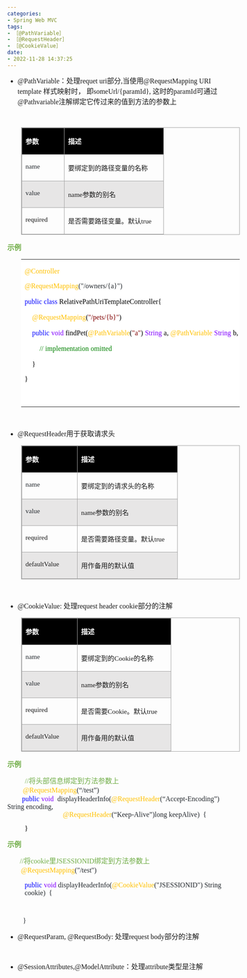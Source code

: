 ```yaml
---
categories:
- Spring Web MVC
tags:
- ［@PathVariable］
- ［@RequestHeader］
- ［@CookieValue］
date:
- 2022-11-28 14:37:25
---
```


<ul style="list-style-type:disc">
    <li><span style="font-size:12.0pt"><span
                style="font-family:&quot;Comic Sans MS&quot;">@PathVariable</span></span><span
            style="font-size:12.0pt"><span style="font-family:&quot;Microsoft YaHei UI&quot;">：处理</span></span><span
            style="font-size:12.0pt"><span style="font-family:&quot;Comic Sans MS&quot;">requet uri</span></span><span
            style="font-size:12.0pt"><span style="font-family:&quot;Microsoft YaHei UI&quot;">部分</span></span><span
            style="font-size:12.0pt"><span style="font-family:&quot;Comic Sans MS&quot;">,</span></span><span
            style="font-size:12.0pt"><span style="font-family:&quot;Microsoft YaHei UI&quot;">当使用</span></span><span
            style="font-size:12.0pt"><span style="font-family:&quot;Comic Sans MS&quot;">@RequestMapping URI template
            </span></span><span style="font-size:12.0pt"><span style="font-family:&quot;Microsoft YaHei UI&quot;">样式映射时，
                即</span></span><span style="font-size:12.0pt"><span
                style="font-family:&quot;Comic Sans MS&quot;">someUrl/{paramId}, </span></span><span
            style="font-size:12.0pt"><span style="font-family:&quot;Microsoft YaHei UI&quot;">这时的</span></span><span
            style="font-size:12.0pt"><span style="font-family:&quot;Comic Sans MS&quot;">paramId</span></span><span
            style="font-size:12.0pt"><span style="font-family:&quot;Microsoft YaHei UI&quot;">可通过</span></span><span
            style="font-size:12.0pt"><span style="font-family:&quot;Comic Sans MS&quot;">
                @Pathvariable</span></span><span style="font-size:12.0pt"><span
                style="font-family:&quot;Microsoft YaHei UI&quot;">注解绑定它传过来的值到方法的参数上</span></span></li>
</ul>
<p><span style="font-size:12.0pt"><span style="font-family:&quot;Microsoft YaHei UI&quot;"><span
                style="color:#24292e">&nbsp;</span></span></span></p>
<table summary="" cellspacing="0"
    style="border-collapse:collapse; border-color:#a3a3a3; border-style:solid; border-width:1px; margin-left:32px"
    class=" cke_show_border">
    <tbody>
        <tr>
            <td
                style="background-color:black; border-bottom:1px solid #a3a3a3; border-left:1px solid #a3a3a3; border-right:1px solid #a3a3a3; border-top:1px solid #a3a3a3; vertical-align:top; width:.827in">
                <p><span style="font-size:11.5pt"><span style="font-family:&quot;Microsoft YaHei UI&quot;"><span
                                style="color:white"><strong>参数</strong></span></span></span></p>
            </td>
            <td
                style="background-color:black; border-bottom:1px solid #a3a3a3; border-left:1px solid #a3a3a3; border-right:1px solid #a3a3a3; border-top:1px solid #a3a3a3; vertical-align:top; width:2.1604in">
                <p><span style="font-size:11.5pt"><span style="font-family:&quot;Microsoft YaHei UI&quot;"><span
                                style="color:white"><strong>描述</strong></span></span></span></p>
            </td>
        </tr>
        <tr>
            <td
                style="border-bottom:1px solid #a3a3a3; border-left:1px solid #a3a3a3; border-right:1px solid #a3a3a3; border-top:1px solid #a3a3a3; vertical-align:top; width:.827in">
                <p><span style="font-size:11.5pt"><span style="font-family:&quot;Comic Sans MS&quot;"><span
                                style="color:#24292e">name</span></span></span></p>
            </td>
            <td
                style="border-bottom:1px solid #a3a3a3; border-left:1px solid #a3a3a3; border-right:1px solid #a3a3a3; border-top:1px solid #a3a3a3; vertical-align:top; width:2.1604in">
                <p><span style="font-size:11.5pt"><span
                            style="font-family:&quot;Microsoft YaHei UI&quot;">要绑定到的路径变量的名称</span></span></p>
            </td>
        </tr>
        <tr>
            <td
                style="background-color:#e7e6e6; border-bottom:1px solid #a3a3a3; border-left:1px solid #a3a3a3; border-right:1px solid #a3a3a3; border-top:1px solid #a3a3a3; vertical-align:top; width:.827in">
                <p><span style="font-size:11.5pt"><span style="font-family:&quot;Comic Sans MS&quot;"><span
                                style="color:#24292e">value</span></span></span></p>
            </td>
            <td
                style="background-color:#e7e6e6; border-bottom:1px solid #a3a3a3; border-left:1px solid #a3a3a3; border-right:1px solid #a3a3a3; border-top:1px solid #a3a3a3; vertical-align:top; width:2.1604in">
                <p><span style="font-size:11.5pt"><span style="font-family:&quot;Comic Sans MS&quot;">name</span><span
                            style="font-family:&quot;Microsoft YaHei UI&quot;">参数的别名</span></span></p>
            </td>
        </tr>
        <tr>
            <td
                style="border-bottom:1px solid #a3a3a3; border-left:1px solid #a3a3a3; border-right:1px solid #a3a3a3; border-top:1px solid #a3a3a3; vertical-align:top; width:.8458in">
                <p><span style="font-size:11.5pt"><span
                            style="font-family:&quot;Comic Sans MS&quot;">required</span></span></p>
            </td>
            <td
                style="border-bottom:1px solid #a3a3a3; border-left:1px solid #a3a3a3; border-right:1px solid #a3a3a3; border-top:1px solid #a3a3a3; vertical-align:top; width:2.2104in">
                <p><span style="font-size:11.5pt"><span
                            style="font-family:&quot;Microsoft YaHei UI&quot;">是否需要路径变量。默认</span><span
                            style="font-family:&quot;Comic Sans MS&quot;">true</span></span></p>
            </td>
        </tr>
    </tbody>
</table>
<p><span style="font-size:12.0pt"><span style="font-family:&quot;Microsoft YaHei UI&quot;"><span
                style="color:#70ad47"><strong>示例</strong></span></span></span></p>
<table summary="" cellspacing="0"
    style="border-collapse:collapse; border-color:#a3a3a3; border-style:solid; border-width:0px; margin-left:32px"
    class=" cke_show_border">
    <tbody>
        <tr>
            <td
                style="background-color:white; border-bottom:0px; border-left:0px; border-right:0px; border-top:0px; vertical-align:top; width:7.2722in">
                <p><span style="font-size:12.0pt"><span style="font-family:&quot;Comic Sans MS&quot;"><span
                                style="color:#ffc000">@Controller</span></span></span></p>
                <p><span style="font-size:12.0pt"><span style="font-family:&quot;Comic Sans MS&quot;"><span
                                style="color:#ffc000">@RequestMapping</span><span style="color:#24292e">("/owners/{a}")
                            </span></span></span></p>
                <p><span style="font-size:12.0pt"><span style="font-family:&quot;Comic Sans MS&quot;"><span
                                style="color:blue">public</span></span>&nbsp;<span
                            style="font-family:&quot;Comic Sans MS&quot;"><span
                                style="color:blue">class</span></span>&nbsp;<span
                            style="font-family:&quot;Comic Sans MS&quot;"><span
                                style="color:black">RelativePathUriTemplateController{</span></span></span></p>
                <p><span style="font-size:12.0pt">&nbsp;&nbsp;&nbsp;&nbsp;<span
                            style="font-family:&quot;Comic Sans MS&quot;"><span
                                style="color:#ffc000">@RequestMapping</span></span><span
                            style="font-family:&quot;Comic Sans MS&quot;"><span style="color:black">(</span></span><span
                            style="font-family:&quot;Comic Sans MS&quot;"><span
                                style="color:maroon">"/pets/{b}"</span></span><span
                            style="font-family:&quot;Comic Sans MS&quot;"><span
                                style="color:black">)</span></span></span></p>
                <p><span style="font-size:12.0pt">&nbsp;&nbsp;&nbsp;&nbsp;<span
                            style="font-family:&quot;Comic Sans MS&quot;"><span
                                style="color:blue">public</span></span>&nbsp;<span
                            style="font-family:&quot;Comic Sans MS&quot;"><span
                                style="color:#8000ff">void</span></span>&nbsp;<span
                            style="font-family:&quot;Comic Sans MS&quot;"><span
                                style="color:black">findPet(</span></span><span
                            style="font-family:&quot;Comic Sans MS&quot;"><span
                                style="color:#ffc000">@PathVariable</span></span><span
                            style="font-family:&quot;Comic Sans MS&quot;"><span style="color:black">(</span></span><span
                            style="font-family:&quot;Comic Sans MS&quot;"><span
                                style="color:maroon">"a"</span></span><span
                            style="font-family:&quot;Comic Sans MS&quot;"><span
                                style="color:black">)</span></span>&nbsp;<span
                            style="font-family:&quot;Comic Sans MS&quot;"><span
                                style="color:#8000ff">String</span></span>&nbsp;<span
                            style="font-family:&quot;Comic Sans MS&quot;"><span
                                style="color:black">a,</span></span>&nbsp;<span
                            style="font-family:&quot;Comic Sans MS&quot;"><span
                                style="color:#ffc000">@PathVariable</span></span>&nbsp;<span
                            style="font-family:&quot;Comic Sans MS&quot;"><span
                                style="color:#8000ff">String</span></span>&nbsp;<span
                            style="font-family:&quot;Comic Sans MS&quot;"><span
                                style="color:black">b,</span></span>&nbsp;<span
                            style="font-family:&quot;Comic Sans MS&quot;"><span
                                style="color:black">Model</span></span>&nbsp;<span
                            style="font-family:&quot;Comic Sans MS&quot;"><span
                                style="color:black">model)</span></span>&nbsp;<span
                            style="font-family:&quot;Comic Sans MS&quot;"><span
                                style="color:black">{</span></span></span></p>
                <p><span style="font-size:12.0pt">&nbsp;&nbsp;&nbsp;&nbsp;&nbsp;&nbsp;&nbsp;&nbsp;<span
                            style="font-family:&quot;Comic Sans MS&quot;"><span
                                style="color:green">//</span></span>&nbsp;<span
                            style="font-family:&quot;Comic Sans MS&quot;"><span
                                style="color:green">implementation</span></span>&nbsp;<span
                            style="font-family:&quot;Comic Sans MS&quot;"><span
                                style="color:green">omitted</span></span>&nbsp;&nbsp;&nbsp;&nbsp;&nbsp;</span></p>
                <p><span style="font-size:12.0pt"><span style="color:black">&nbsp;&nbsp;&nbsp;&nbsp;<span
                                style="font-family:&quot;Comic Sans MS&quot;">}</span></span></span></p>
                <p><span style="font-size:12.0pt"><span style="font-family:&quot;Comic Sans MS&quot;"><span
                                style="color:black">}</span></span></span></p>
                <p><span style="font-size:12.0pt"><span style="font-family:&quot;Comic Sans MS&quot;"><span
                                style="color:black">&nbsp;</span></span></span></p>
            </td>
        </tr>
    </tbody>
</table>
<p><span style="font-size:12.0pt"><span style="font-family:&quot;Comic Sans MS&quot;"><span
                style="color:#24292e">&nbsp;</span></span></span></p>
<ul style="list-style-type:disc">
    <li><span style="font-size:12.0pt"><span
                style="font-family:&quot;Comic Sans MS&quot;">@RequestHeader</span></span><span
            style="font-size:12.0pt"><span style="font-family:&quot;Microsoft YaHei UI&quot;">用于获取请求头</span></span></li>
</ul>
<table summary="" cellspacing="0"
    style="border-collapse:collapse; border-color:#a3a3a3; border-style:solid; border-width:1px; margin-left:32px"
    class=" cke_show_border">
    <tbody>
        <tr>
            <td
                style="background-color:black; border-bottom:1px solid #a3a3a3; border-left:1px solid #a3a3a3; border-right:1px solid #a3a3a3; border-top:1px solid #a3a3a3; vertical-align:top; width:1.1395in">
                <p><span style="font-size:11.5pt"><span style="font-family:&quot;Microsoft YaHei UI&quot;"><span
                                style="color:white"><strong>参数</strong></span></span></span></p>
            </td>
            <td
                style="background-color:black; border-bottom:1px solid #a3a3a3; border-left:1px solid #a3a3a3; border-right:1px solid #a3a3a3; border-top:1px solid #a3a3a3; vertical-align:top; width:2.1604in">
                <p><span style="font-size:11.5pt"><span style="font-family:&quot;Microsoft YaHei UI&quot;"><span
                                style="color:white"><strong>描述</strong></span></span></span></p>
            </td>
        </tr>
        <tr>
            <td
                style="border-bottom:1px solid #a3a3a3; border-left:1px solid #a3a3a3; border-right:1px solid #a3a3a3; border-top:1px solid #a3a3a3; vertical-align:top; width:1.1395in">
                <p><span style="font-size:11.5pt"><span style="font-family:&quot;Comic Sans MS&quot;"><span
                                style="color:#24292e">name</span></span></span></p>
            </td>
            <td
                style="border-bottom:1px solid #a3a3a3; border-left:1px solid #a3a3a3; border-right:1px solid #a3a3a3; border-top:1px solid #a3a3a3; vertical-align:top; width:2.1604in">
                <p><span style="font-size:11.5pt"><span
                            style="font-family:&quot;Microsoft YaHei UI&quot;">要绑定到的请求头的名称</span></span></p>
            </td>
        </tr>
        <tr>
            <td
                style="background-color:#e7e6e6; border-bottom:1px solid #a3a3a3; border-left:1px solid #a3a3a3; border-right:1px solid #a3a3a3; border-top:1px solid #a3a3a3; vertical-align:top; width:1.1395in">
                <p><span style="font-size:11.5pt"><span style="font-family:&quot;Comic Sans MS&quot;"><span
                                style="color:#24292e">value</span></span></span></p>
            </td>
            <td
                style="background-color:#e7e6e6; border-bottom:1px solid #a3a3a3; border-left:1px solid #a3a3a3; border-right:1px solid #a3a3a3; border-top:1px solid #a3a3a3; vertical-align:top; width:2.1604in">
                <p><span style="font-size:11.5pt"><span style="font-family:&quot;Comic Sans MS&quot;">name</span><span
                            style="font-family:&quot;Microsoft YaHei UI&quot;">参数的别名</span></span></p>
            </td>
        </tr>
        <tr>
            <td
                style="border-bottom:1px solid #a3a3a3; border-left:1px solid #a3a3a3; border-right:1px solid #a3a3a3; border-top:1px solid #a3a3a3; vertical-align:top; width:1.1395in">
                <p><span style="font-size:11.5pt"><span
                            style="font-family:&quot;Comic Sans MS&quot;">required</span></span></p>
            </td>
            <td
                style="border-bottom:1px solid #a3a3a3; border-left:1px solid #a3a3a3; border-right:1px solid #a3a3a3; border-top:1px solid #a3a3a3; vertical-align:top; width:2.2298in">
                <p><span style="font-size:11.5pt"><span
                            style="font-family:&quot;Microsoft YaHei UI&quot;">是否需要路径变量。默认</span><span
                            style="font-family:&quot;Comic Sans MS&quot;">true</span></span></p>
            </td>
        </tr>
        <tr>
            <td
                style="background-color:#e7e6e6; border-bottom:1px solid #a3a3a3; border-left:1px solid #a3a3a3; border-right:1px solid #a3a3a3; border-top:1px solid #a3a3a3; vertical-align:top; width:1.159in">
                <p><span style="font-size:11.5pt"><span
                            style="font-family:&quot;Comic Sans MS&quot;">defaultValue</span></span></p>
            </td>
            <td
                style="background-color:#e7e6e6; border-bottom:1px solid #a3a3a3; border-left:1px solid #a3a3a3; border-right:1px solid #a3a3a3; border-top:1px solid #a3a3a3; vertical-align:top; width:2.1409in">
                <p><span style="font-size:11.5pt"><span
                            style="font-family:&quot;Microsoft YaHei UI&quot;">用作备用的默认值</span></span></p>
            </td>
        </tr>
    </tbody>
</table>
<p><span style="font-size:12.0pt"><span style="font-family:SimSun">&nbsp;</span></span></p>
<ul style="list-style-type:disc">
    <li><span style="font-size:12.0pt"><span style="font-family:&quot;Comic Sans MS&quot;">@CookieValue:
            </span></span><span style="font-size:12.0pt"><span
                style="font-family:&quot;Microsoft YaHei UI&quot;">处理</span></span><span style="font-size:12.0pt"><span
                style="font-family:&quot;Comic Sans MS&quot;">request header</span></span><span
            style="font-size:12.0pt"><span style="font-family:&quot;Comic Sans MS&quot;"> cookie</span></span><span
            style="font-size:12.0pt"><span style="font-family:&quot;Microsoft YaHei UI&quot;">部分的注解</span></span></li>
</ul>
<table summary="" cellspacing="0"
    style="border-collapse:collapse; border-color:#a3a3a3; border-style:solid; border-width:1px; margin-left:32px"
    class=" cke_show_border">
    <tbody>
        <tr>
            <td
                style="background-color:black; border-bottom:1px solid #a3a3a3; border-left:1px solid #a3a3a3; border-right:1px solid #a3a3a3; border-top:1px solid #a3a3a3; vertical-align:top; width:1.1395in">
                <p><span style="font-size:11.5pt"><span style="font-family:&quot;Microsoft YaHei UI&quot;"><span
                                style="color:white"><strong>参数</strong></span></span></span></p>
            </td>
            <td
                style="background-color:black; border-bottom:1px solid #a3a3a3; border-left:1px solid #a3a3a3; border-right:1px solid #a3a3a3; border-top:1px solid #a3a3a3; vertical-align:top; width:2.0041in">
                <p><span style="font-size:11.5pt"><span style="font-family:&quot;Microsoft YaHei UI&quot;"><span
                                style="color:white"><strong>描述</strong></span></span></span></p>
            </td>
        </tr>
        <tr>
            <td
                style="border-bottom:1px solid #a3a3a3; border-left:1px solid #a3a3a3; border-right:1px solid #a3a3a3; border-top:1px solid #a3a3a3; vertical-align:top; width:1.1395in">
                <p><span style="font-size:11.5pt"><span style="font-family:&quot;Comic Sans MS&quot;"><span
                                style="color:#24292e">name</span></span></span></p>
            </td>
            <td
                style="border-bottom:1px solid #a3a3a3; border-left:1px solid #a3a3a3; border-right:1px solid #a3a3a3; border-top:1px solid #a3a3a3; vertical-align:top; width:2.0041in">
                <p><span style="font-size:11.5pt"><span
                            style="font-family:&quot;Microsoft YaHei UI&quot;">要绑定到的</span><span
                            style="font-family:&quot;Comic Sans MS&quot;">Cookie</span><span
                            style="font-family:&quot;Microsoft YaHei UI&quot;">的名称</span></span></p>
            </td>
        </tr>
        <tr>
            <td
                style="background-color:#e7e6e6; border-bottom:1px solid #a3a3a3; border-left:1px solid #a3a3a3; border-right:1px solid #a3a3a3; border-top:1px solid #a3a3a3; vertical-align:top; width:1.1395in">
                <p><span style="font-size:11.5pt"><span style="font-family:&quot;Comic Sans MS&quot;"><span
                                style="color:#24292e">value</span></span></span></p>
            </td>
            <td
                style="background-color:#e7e6e6; border-bottom:1px solid #a3a3a3; border-left:1px solid #a3a3a3; border-right:1px solid #a3a3a3; border-top:1px solid #a3a3a3; vertical-align:top; width:2.0041in">
                <p><span style="font-size:11.5pt"><span style="font-family:&quot;Comic Sans MS&quot;">name</span><span
                            style="font-family:&quot;Microsoft YaHei UI&quot;">参数的别名</span></span></p>
            </td>
        </tr>
        <tr>
            <td
                style="border-bottom:1px solid #a3a3a3; border-left:1px solid #a3a3a3; border-right:1px solid #a3a3a3; border-top:1px solid #a3a3a3; vertical-align:top; width:1.1395in">
                <p><span style="font-size:11.5pt"><span
                            style="font-family:&quot;Comic Sans MS&quot;">required</span></span></p>
            </td>
            <td
                style="border-bottom:1px solid #a3a3a3; border-left:1px solid #a3a3a3; border-right:1px solid #a3a3a3; border-top:1px solid #a3a3a3; vertical-align:top; width:2.0736in">
                <p><span style="font-size:11.5pt"><span
                            style="font-family:&quot;Microsoft YaHei UI&quot;">是否需要</span><span
                            style="font-family:&quot;Comic Sans MS&quot;">Cookie</span><span
                            style="font-family:&quot;Microsoft YaHei UI&quot;">。默认</span><span
                            style="font-family:&quot;Comic Sans MS&quot;">true</span></span></p>
            </td>
        </tr>
        <tr>
            <td
                style="background-color:#e7e6e6; border-bottom:1px solid #a3a3a3; border-left:1px solid #a3a3a3; border-right:1px solid #a3a3a3; border-top:1px solid #a3a3a3; vertical-align:top; width:1.159in">
                <p><span style="font-size:11.5pt"><span
                            style="font-family:&quot;Comic Sans MS&quot;">defaultValue</span></span></p>
            </td>
            <td
                style="background-color:#e7e6e6; border-bottom:1px solid #a3a3a3; border-left:1px solid #a3a3a3; border-right:1px solid #a3a3a3; border-top:1px solid #a3a3a3; vertical-align:top; width:1.9847in">
                <p><span style="font-size:11.5pt"><span
                            style="font-family:&quot;Microsoft YaHei UI&quot;">用作备用的默认值</span></span></p>
            </td>
        </tr>
    </tbody>
</table>
<p><span style="font-size:12.0pt"><span style="font-family:&quot;Microsoft YaHei UI&quot;"><span
                style="color:#70ad47"><strong>示例</strong></span></span></span></p>
<p><span style="font-size:12.0pt">&nbsp; &nbsp; &nbsp; &nbsp; &nbsp;<span
            style="font-family:&quot;Comic Sans MS&quot;"><span style="color:#70ad47">//</span></span><span
            style="font-family:&quot;Microsoft YaHei UI&quot;"><span
                style="color:#70ad47">将头部信息绑定到方法参数上</span></span><br>&nbsp;&nbsp;&nbsp; &nbsp;&nbsp;&nbsp;&nbsp;<span
            style="font-family:&quot;Comic Sans MS&quot;"><span style="color:#ffc000">@RequestMapping</span></span><span
            style="font-family:&quot;Comic Sans MS&quot;"><span style="color:#24292e">(</span></span><span
            style="font-family:&quot;Microsoft YaHei UI&quot;"><span style="color:#24292e">“</span></span><span
            style="font-family:&quot;Comic Sans MS&quot;"><span style="color:#24292e">/test</span></span><span
            style="font-family:&quot;Microsoft YaHei UI&quot;"><span style="color:#24292e">”</span></span><span
            style="font-family:&quot;Comic Sans MS&quot;"><span
                style="color:#24292e">)&nbsp;&nbsp;<br>&nbsp;&nbsp;&nbsp; </span></span>&nbsp;&nbsp;&nbsp;&nbsp;<span
            style="font-family:&quot;Comic Sans MS&quot;"><span style="color:blue">public</span></span>&nbsp;<span
            style="font-family:&quot;Comic Sans MS&quot;"><span style="color:#8000ff">void</span></span>&nbsp;<span
            style="font-family:&quot;Comic Sans MS&quot;"><span style="color:#24292e">
                displayHeaderInfo(</span></span><span style="font-family:&quot;Comic Sans MS&quot;"><span
                style="color:#ffc000">@RequestHeader</span></span><span
            style="font-family:&quot;Comic Sans MS&quot;"><span style="color:#24292e">(</span></span><span
            style="font-family:&quot;Microsoft YaHei UI&quot;"><span style="color:#24292e">“</span></span><span
            style="font-family:&quot;Comic Sans MS&quot;"><span style="color:#24292e">Accept-Encoding</span></span><span
            style="font-family:&quot;Microsoft YaHei UI&quot;"><span style="color:#24292e">”</span></span><span
            style="font-family:&quot;Comic Sans MS&quot;"><span style="color:#24292e">) String
                encoding,&nbsp;&nbsp;<br>&nbsp;&nbsp;&nbsp;&nbsp;&nbsp;&nbsp;&nbsp;&nbsp;&nbsp;&nbsp;&nbsp;&nbsp;&nbsp;&nbsp;&nbsp;&nbsp;&nbsp;&nbsp;&nbsp;&nbsp;&nbsp;&nbsp;&nbsp;&nbsp;&nbsp;&nbsp;&nbsp;&nbsp;&nbsp;&nbsp;&nbsp;
            </span></span><span style="font-family:&quot;Comic Sans MS&quot;"><span
                style="color:#ffc000">@RequestHeader</span></span><span
            style="font-family:&quot;Comic Sans MS&quot;"><span style="color:#24292e">(</span></span><span
            style="font-family:&quot;Microsoft YaHei UI&quot;"><span style="color:#24292e">“</span></span><span
            style="font-family:&quot;Comic Sans MS&quot;"><span style="color:#24292e">Keep-Alive</span></span><span
            style="font-family:&quot;Microsoft YaHei UI&quot;"><span style="color:#24292e">”</span></span><span
            style="font-family:&quot;Comic Sans MS&quot;"><span style="color:#24292e">)long keepAlive)&nbsp;
                {&nbsp;&nbsp; </span></span></span></p>
<p style="margin-left: 40px;"><span style="font-size:12.0pt"><span style="font-family:&quot;Comic Sans MS&quot;"><span
                style="color:black">}</span></span></span></p>
<p><span style="font-size:12.0pt"><span style="font-family:&quot;Microsoft YaHei UI&quot;"><span
                style="color:#70ad47"><strong>示例</strong></span></span></span></p>
<p><span style="font-size:12.0pt">&nbsp; <span style="font-family:&quot;Comic Sans MS&quot;"><span
                style="color:#70ad47">&nbsp; &nbsp; &nbsp;//</span></span><span
            style="font-family:&quot;Microsoft YaHei UI&quot;"><span style="color:#70ad47">将</span></span><span
            style="font-family:&quot;Comic Sans MS&quot;"><span style="color:#70ad47">cookie</span></span><span
            style="font-family:&quot;Microsoft YaHei UI&quot;"><span style="color:#70ad47">里</span></span><span
            style="font-family:&quot;Comic Sans MS&quot;"><span style="color:#70ad47">JSESSIONID</span></span><span
            style="font-family:&quot;Microsoft YaHei UI&quot;"><span
                style="color:#70ad47">绑定到方法参数上</span></span><br>&nbsp;&nbsp;&nbsp; &nbsp;&nbsp;&nbsp;<span
            style="font-family:&quot;Comic Sans MS&quot;"><span style="color:#ffc000">@RequestMapping</span></span><span
            style="font-family:&quot;Comic Sans MS&quot;"><span style="color:#24292e">("/test")&nbsp;
            </span></span></span></p>
<p style="margin-left: 40px;"><span style="font-size:12.0pt"><span style="font-family:&quot;Comic Sans MS&quot;"><span
                style="color:blue">public</span></span>&nbsp;<span style="font-family:&quot;Comic Sans MS&quot;"><span
                style="color:#8000ff">void</span></span><span style="font-family:&quot;Comic Sans MS&quot;"><span
                style="color:#24292e"> displayHeaderInfo(</span></span><span
            style="font-family:&quot;Comic Sans MS&quot;"><span style="color:#ffc000">@CookieValue</span></span><span
            style="font-family:&quot;Comic Sans MS&quot;"><span style="color:#24292e">("JSESSIONID") String
                cookie)&nbsp; { </span></span></span></p>
<p><span style="font-size:12.0pt"><span style="font-family:&quot;Comic Sans MS&quot;"><span
                style="color:#24292e">&nbsp;</span></span></span></p>
<p style="margin-left:36px"><span style="font-size:12.0pt"><span style="font-family:&quot;Comic Sans MS&quot;"><span
                style="color:#24292e">}</span></span></span></p>
<ul style="list-style-type:disc">
    <li><span style="font-size:12.0pt"><span style="font-family:&quot;Comic Sans MS&quot;">@RequestParam, @RequestBody:
            </span></span><span style="font-size:12.0pt"><span
                style="font-family:&quot;Microsoft YaHei UI&quot;">处理</span></span><span style="font-size:12.0pt"><span
                style="font-family:&quot;Comic Sans MS&quot;">request body</span></span><span
            style="font-size:12.0pt"><span style="font-family:&quot;Microsoft YaHei UI&quot;">部分的注解</span></span></li>
</ul>
<p><span style="font-size:12.0pt"><span style="font-family:&quot;Microsoft YaHei UI&quot;"></span></span><br></p>
<ul style="list-style-type:disc">
    <li><span style="font-size:12.0pt"><span
                style="font-family:&quot;Comic Sans MS&quot;">@SessionAttributes,@ModelAttribute</span></span><span
            style="font-size:12.0pt"><span style="font-family:&quot;Microsoft YaHei UI&quot;">：处理</span></span><span
            style="font-size:12.0pt"><span style="font-family:&quot;Comic Sans MS&quot;">attribute</span></span><span
            style="font-size:12.0pt"><span style="font-family:&quot;Microsoft YaHei UI&quot;">类型是注解</span></span></li>
</ul>